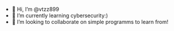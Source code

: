 - 👋 Hi, I’m @vtzz899
- 🌱 I’m currently learning cybersecurity:)
- 💞️ I’m looking to collaborate on simple programms to learn from!

<!---
vtzz899/vtzz899 is a ✨ special ✨ repository because its `README.md` (this file) appears on your GitHub profile.
You can click the Preview link to take a look at your changes.
--->
